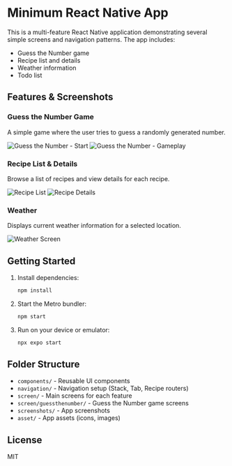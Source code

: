 # Minimum React Native App

This is a multi-feature React Native application demonstrating several simple screens and navigation patterns. The app includes:

- Guess the Number game
- Recipe list and details
- Weather information
- Todo list

## Features & Screenshots

### Guess the Number Game
A simple game where the user tries to guess a randomly generated number.

![Guess the Number - Start](screenshots/guess-1.png)
![Guess the Number - Gameplay](screenshots/guess-2.png)

### Recipe List & Details
Browse a list of recipes and view details for each recipe.

![Recipe List](screenshots/recipe-1.png)
![Recipe Details](screenshots/recipe-2.png)

### Weather
Displays current weather information for a selected location.

![Weather Screen](screenshots/weather-1.png)

## Getting Started

1. Install dependencies:
   ```bash
   npm install
   ```
2. Start the Metro bundler:
   ```bash
   npm start
   ```
3. Run on your device or emulator:
   ```bash
   npx expo start
   ```

## Folder Structure
- `components/` - Reusable UI components
- `navigation/` - Navigation setup (Stack, Tab, Recipe routers)
- `screen/` - Main screens for each feature
- `screen/guessthenumber/` - Guess the Number game screens
- `screenshots/` - App screenshots
- `asset/` - App assets (icons, images)

## License
MIT
